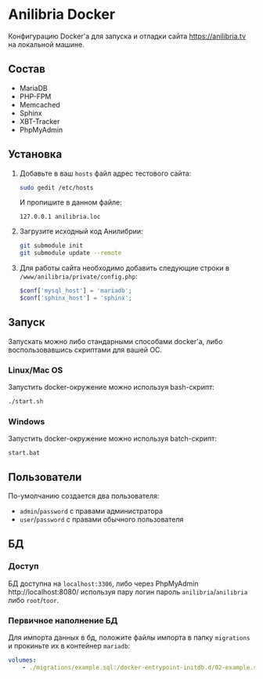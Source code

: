 # Anilibria Docker
Конфигурацию Docker'a для запуска и отладки сайта https://anilibria.tv на локальной машине.

## Состав
* MariaDB
* PHP-FPM
* Memcached
* Sphinx
* XBT-Tracker
* PhpMyAdmin

## Установка
1. Добавьте в ваш `hosts` файл адрес тестового сайта:
    ```bash
    sudo gedit /etc/hosts
    ``` 
    И пропишите в данном файле:
    ```
    127.0.0.1 anilibria.loc
    ```
2. Загрузите исходный код Анилибрии:
    ```bash
    git submodule init
    git submodule update --remote
    ```
3. Для работы сайта необходимо добавить следующие строки в `/www/anilibria/private/config.php`:
    ```php
    $conf['mysql_host'] = 'mariadb';
    $conf['sphinx_host'] = 'sphinx';
    ```
## Запуск
Запускать можно либо стандарными способами docker'а, либо воспользовавшись скриптами для вашей ОС.
### Linux/Mac OS
Запустить docker-окружение можно используя bash-скрипт:
```bash
./start.sh
```

### Windows
Запустить docker-окружение можно используя batch-скрипт:
```
start.bat
```

## Пользователи
По-умолчанию создается два пользователя:
- `admin`/`password` с правами администратора
- `user`/`password` с правами обычного пользователя

## БД
### Доступ
БД доступна на `localhost:3306`, либо через PhpMyAdmin http://localhost:8080/ используя пару логин пароль `anilibria`/`anilibria` либо `root`/`toor`. 

### Первичное наполнение БД
Для импорта данных в бд, положите файлы импорта в папку `migrations` и прокиньте их в контейнер `mariadb`:
```yaml
volumes:    
    - ./migrations/example.sql:/docker-entrypoint-initdb.d/02-example.sql
```
